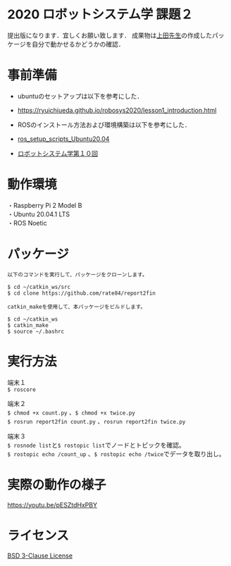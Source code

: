 # 2020 ロボットシステム学 課題２

提出版になります．宜しくお願い致します．
成果物は[上田先生](https://github.com/ryuichiueda)の作成したパッケージを自分で動かせるかどうかの確認．

# 事前準備

 * ubuntuのセットアップは以下を参考にした．
 * https://ryuichiueda.github.io/robosys2020/lesson1_introduction.html
 
 * ROSのインストール方法および環境構築は以下を参考にした．
 * [ros_setup_scripts_Ubuntu20.04](http://github.com/ryuichiueda/ros_setup_scripts_Ubuntu20.04_server)
 * [ロボットシステム学第１０回](https://ryuichiueda.github.io/robosys2020/lesson10_ros.html#/)
 
# 動作環境  
・Raspberry Pi 2 Model B    
・Ubuntu 20.04.1 LTS  
・ROS Noetic

# パッケージ

 ```
以下のコマンドを実行して、パッケージをクローンします。   

$ cd ~/catkin_ws/src
$ cd clone https://github.com/rate84/report2fin

catkin_makeを使用して、本パッケージをビルドします。  

$ cd ~/catkin_ws 
$ catkin_make
$ source ~/.bashrc
 ```

# 実行方法  

端末１  
`$ roscore`  

端末２   
`$ chmod +x count.py` 、`$ chmod +x twice.py`  
`$ rosrun report2fin count.py` 、`rosrun report2fin twice.py`  

端末３  
`$ rosnode list`と`$ rostopic list`でノードとトピックを確認。  
`$ rostopic echo /count_up` 、`$ rostopic echo /twice`でデータを取り出し。　

# 実際の動作の様子

https://youtu.be/pESZtdHxPBY

# ライセンス
[BSD 3-Clause License](https://github.com/rate84/report2fin/blob/main/LICENSE)

